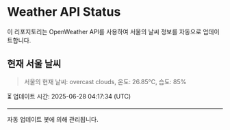 
# Weather API Status

이 리포지토리는 OpenWeather API를 사용하여 서울의 날씨 정보를 자동으로 업데이트합니다.

## 현재 서울 날씨
> 서울의 현재 날씨: overcast clouds, 온도: 26.85°C, 습도: 85%

⏳ 업데이트 시간: 2025-06-28 04:17:34 (UTC)

---
자동 업데이트 봇에 의해 관리됩니다.
